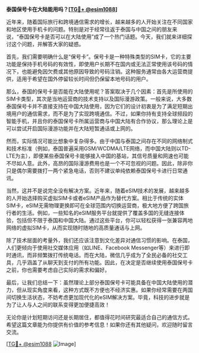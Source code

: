 **泰国保号卡在大陆能用吗？[[TG💪+ @esim1088](https://t.me/s/esim1088)]**

近年来，随着国际旅行和跨境通信需求的增长，越来越多的人开始关注在不同国家和地区使用手机卡的问题。特别是对于经常往返于泰国与中国之间的朋友来说，“泰国保号卡是否可以在大陆使用”成了一个热门话题。今天，我们就来详细探讨这个问题，并解答大家的疑惑。

首先，我们需要明确什么是“保号卡”。保号卡是一种特殊类型的SIM卡，它的主要功能是保持手机号码的有效性，即使用户长期不在国内或无法正常使用该号码的情况下，也能避免因欠费或其他原因导致的号码注销。这种服务通常由各大运营商提供，适用于希望在国外停留较长时间但仍保留本地号码的用户。

那么，泰国的保号卡是否能在大陆使用呢？答案取决于几个因素：首先是所使用的SIM卡类型，其次是当地运营商的技术支持以及国际漫游政策。一般来说，大多数泰国保号卡并不直接支持在中国大陆使用，因为它们的设计初衷是为了满足短期出境用户的通信需求，而不是为了实现跨境通信。不过，如果你持有支持全球频段的智能手机，并且你的泰国保号卡所属运营商与中国大陆有合作协议，那么理论上是可以尝试开启国际漫游功能并在大陆短暂通话或上网的。

然而，实际情况可能比想象中复杂得多。由于中国与泰国之间存在不同的网络制式和技术标准（例如，泰国普遍采用GSM/WCDMA/LTE网络，而中国大陆则以TD-LTE为主），即便某些泰国保号卡能够接入中国的基站，其信号质量和网速也可能不尽如人意。此外，高昂的国际漫游费用也是一个不可忽视的问题。因此，除非你只是偶尔需要拨打一两个紧急电话，否则不建议单纯依赖泰国保号卡进行日常通讯。

当然，这并不是说完全没有解决方案。近年来，随着eSIM技术的发展，越来越多的人开始选择购买虚拟SIM卡或者eSIM产品作为替代方案。相比于传统的实体SIM卡，eSIM无需物理更换即可在全球范围内切换运营商，极大地方便了跨国旅行者的生活。例如，一些知名的eSIM服务平台就提供了覆盖多国的无缝连接体验，包括但不限于泰国和中国大陆。通过这些平台，你可以轻松获得一张兼容两地网络的虚拟SIM卡，从而实现随时随地的高质量通话与上网。

除了技术层面的考量外，我们还应该注意到文化差异对通信习惯的影响。在泰国，人们更倾向于使用社交媒体应用（如LINE、Facebook Messenger等）来进行即时通讯，而非频繁拨打传统电话。而在大陆，微信几乎成为了全民必备的社交工具，几乎涵盖了从聊天到支付的所有功能。因此，在决定是否继续使用泰国保号卡之前，你也需要考虑自己实际的需求和偏好。

最后，让我们总结一下：虽然理论上部分泰国保号卡可能具备在中国大陆使用的潜力，但从现实角度来看，这种方式既不方便也不经济实惠。如果你经常需要在两国间切换生活状态，不妨考虑更加现代化的eSIM解决方案。毕竟，科技的进步就是为了让人与人之间的联系变得更加便捷高效！

无论你是计划短期访问还是长期居住，都值得花时间研究最适合自己的通信方式。希望这篇文章能为你提供有价值的参考信息！如果你还有其他疑问，欢迎随时留言交流。

[[TG💪+ @esim1088](https://t.me/s/esim1088) ![Image](https://i.postimg.cc/4NQfJmqS/Snipaste-2025-05-13-00-14-12.png)]